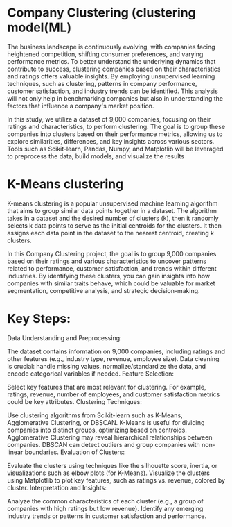 #  Company Clustering (clustering model(ML)
The business landscape is continuously evolving, with companies facing heightened competition, shifting consumer preferences, and varying performance metrics. To better understand the underlying dynamics that contribute to success, clustering companies based on their characteristics and ratings offers valuable insights. By employing unsupervised learning techniques, such as clustering, patterns in company performance, customer satisfaction, and industry trends can be identified. This analysis will not only help in benchmarking companies but also in understanding the factors that influence a company's market position.

In this study, we utilize a dataset of 9,000 companies, focusing on their ratings and characteristics, to perform clustering. The goal is to group these companies into clusters based on their performance metrics, allowing us to explore similarities, differences, and key insights across various sectors. Tools such as Scikit-learn, Pandas, Numpy, and Matplotlib will be leveraged to preprocess the data, build models, and visualize the results

# K-Means clustering
K-means clustering is a popular unsupervised machine learning algorithm that aims to group similar data points together in a dataset. The algorithm takes in a dataset and the desired number of clusters (k), then it randomly selects k data points to serve as the initial centroids for the clusters. It then assigns each data point in the dataset to the nearest centroid, creating k clusters.

In this Company Clustering project, the goal is to group 9,000 companies based on their ratings and various characteristics to uncover patterns related to performance, customer satisfaction, and trends within different industries. By identifying these clusters, you can gain insights into how companies with similar traits behave, which could be valuable for market segmentation, competitive analysis, and strategic decision-making.

# Key Steps:
Data Understanding and Preprocessing:

The dataset contains information on 9,000 companies, including ratings and other features (e.g., industry type, revenue, employee size).
Data cleaning is crucial: handle missing values, normalize/standardize the data, and encode categorical variables if needed.
Feature Selection:

Select key features that are most relevant for clustering. For example, ratings, revenue, number of employees, and customer satisfaction metrics could be key attributes.
Clustering Techniques:

Use clustering algorithms from Scikit-learn such as K-Means, Agglomerative Clustering, or DBSCAN.
K-Means is useful for dividing companies into distinct groups, optimizing based on centroids.
Agglomerative Clustering may reveal hierarchical relationships between companies.
DBSCAN can detect outliers and group companies with non-linear boundaries.
Evaluation of Clusters:

Evaluate the clusters using techniques like the silhouette score, inertia, or visualizations such as elbow plots (for K-Means).
Visualize the clusters using Matplotlib to plot key features, such as ratings vs. revenue, colored by cluster.
Interpretation and Insights:

Analyze the common characteristics of each cluster (e.g., a group of companies with high ratings but low revenue).
Identify any emerging industry trends or patterns in customer satisfaction and performance.
